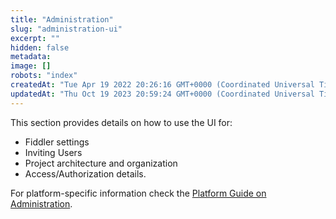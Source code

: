 ```yaml
---
title: "Administration"
slug: "administration-ui"
excerpt: ""
hidden: false
metadata: 
image: []
robots: "index"
createdAt: "Tue Apr 19 2022 20:26:16 GMT+0000 (Coordinated Universal Time)"
updatedAt: "Thu Oct 19 2023 20:59:24 GMT+0000 (Coordinated Universal Time)"
---
```

This section provides details on how to use the UI for:

- Fiddler settings
- Inviting Users
- Project architecture and organization
- Access/Authorization details.



For platform-specific information check the [Platform Guide on Administration](doc:administration-platform).